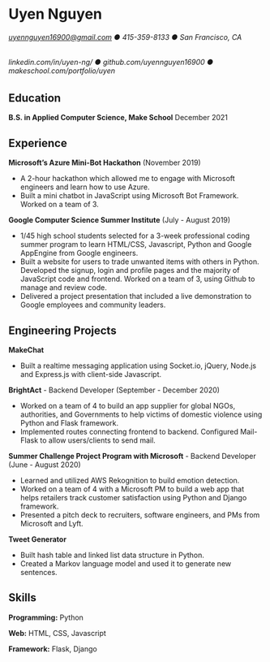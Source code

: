Uyen Nguyen
======

###### uyennguyen16900@gmail.com ● 415-359-8133 ● San Francisco, CA 
###### linkedin.com/in/uyen-ng/ ● github.com/uyennguyen16900 ● makeschool.com/portfolio/uyen

Education
---------
**B.S. in Applied Computer Science, Make School**						          	    December 2021

Experience
---------
**Microsoft’s Azure Mini-Bot Hackathon** (November 2019)

- A 2-hour hackathon which allowed me to engage with Microsoft engineers and learn how to use Azure.
- Built a mini chatbot in JavaScript using Microsoft Bot Framework. Worked on a team of 3.


**Google Computer Science Summer Institute** (July - August 2019)

- 1/45 high school students selected for a 3-week professional coding summer program to learn HTML/CSS, Javascript, Python and Google AppEngine from Google engineers.
- Built a website for users to trade unwanted items with others in Python. Developed the signup, login and profile pages and the majority of JavaScript code and frontend. Worked on a team of 3, using Github to manage and review code.
- Delivered a project presentation that included a live demonstration to Google employees and community leaders.

Engineering Projects
------
**MakeChat**
- Built a realtime messaging application using Socket.io, jQuery, Node.js and Express.js with client-side Javascript.

**BrightAct** - Backend Developer 
(September - December 2020)							         	                      		
- Worked on a team of 4 to build an app supplier for global NGOs, authorities, and Governments to help victims of domestic violence using Python and Flask framework.  
- Implemented routes connecting frontend to backend. Configured Mail-Flask to allow users/clients to send mail.

**Summer Challenge Project Program with Microsoft** - Backend Developer	(June - August 2020)
- Learned and utilized AWS Rekognition to build emotion detection. 
- Worked on a team of 4 with a Microsoft PM to build a web app that helps retailers track customer satisfaction using Python and Django framework.
- Presented a pitch deck to recruiters, software engineers, and PMs from Microsoft and Lyft.

**Tweet Generator** 
- Built hash table and linked list data structure in Python.
- Created a Markov language model and used it to generate new sentences.


Skills
------
**Programming:** Python

**Web:** HTML, CSS, Javascript

**Framework:** Flask, Django
